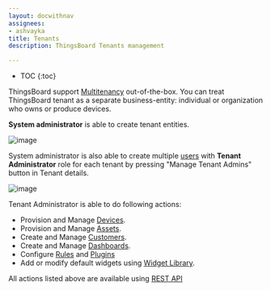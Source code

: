 ```yaml
---
layout: docwithnav
assignees:
- ashvayka
title: Tenants
description: ThingsBoard Tenants management

---
```


* TOC
{:toc}

ThingsBoard support [Multitenancy](https://en.wikipedia.org/wiki/Multitenancy) out-of-the-box.
You can treat ThingsBoard tenant as a separate business-entity: individual or organization who owns or produce devices.

**System administrator** is able to create tenant entities.

![image](/images/user-guide/ui/tenants.png)

System administrator is also able to create multiple [users](/docs/user-guide/ui/users) with **Tenant Administrator** role for each tenant by pressing "Manage Tenant Admins" button in Tenant details.
 
![image](/images/user-guide/ui/manage-tenant-admins.png) 
 
Tenant Administrator is able to do following actions:
 
 - Provision and Manage [Devices](/docs/user-guide/ui/devices).
 - Provision and Manage [Assets](/docs/user-guide/ui/assets).
 - Create and Manage [Customers](/docs/user-guide/ui/customers).
 - Create and Manage [Dashboards](/docs/user-guide/ui/dashboards).
 - Configure [Rules](/docs/user-guide/ui/rules) and [Plugins](/docs/user-guide/ui/plugins)
 - Add or modify default widgets using [Widget Library](/docs/user-guide/ui/widget-library).
 
 All actions listed above are available using [REST API](/docs/reference/rest-api/)